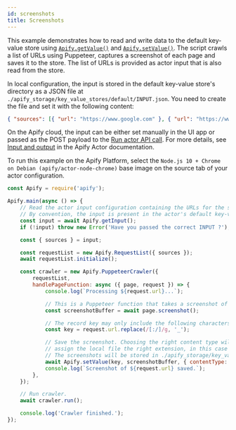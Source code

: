 ```yaml
---
id: screenshots
title: Screenshots
---
```


This example demonstrates how to read and write data to the default key-value store using [`Apify.getValue()`](../api/apify#module_Apify.getValue) and
[`Apify.setValue()`](../api/apify#module_Apify.setValue). The script crawls a list of URLs using Puppeteer, captures a screenshot of each page and
saves it to the store. The list of URLs is provided as actor input that is also read from the store.

In local configuration, the input is stored in the default key-value store's directory as a JSON file at
`./apify_storage/key_value_stores/default/INPUT.json`. You need to create the file and set it with the following content:

```json
{ "sources": [{ "url": "https://www.google.com" }, { "url": "https://www.duckduckgo.com" }] }
```

On the Apify cloud, the input can be either set manually in the UI app or passed as the POST payload to the
<a href="https://apify.com/docs/api/v2#/reference/actors/run-collection/run-actor" target="_blank">Run actor API call</a>. For more details, see
<a href="https://docs.apify.com/actor#input-output" target="_blank">Input and output</a> in the Apify Actor documentation.

To run this example on the Apify Platform, select the `Node.js 10 + Chrome on Debian (apify/actor-node-chrome)` base image on the source tab of your
actor configuration.

```javascript
const Apify = require('apify');

Apify.main(async () => {
    // Read the actor input configuration containing the URLs for the screenshot.
    // By convention, the input is present in the actor's default key-value store under the "INPUT" key.
    const input = await Apify.getInput();
    if (!input) throw new Error('Have you passed the correct INPUT ?');

    const { sources } = input;

    const requestList = new Apify.RequestList({ sources });
    await requestList.initialize();

    const crawler = new Apify.PuppeteerCrawler({
        requestList,
        handlePageFunction: async ({ page, request }) => {
            console.log(`Processing ${request.url}...`);

            // This is a Puppeteer function that takes a screenshot of the page and returns its buffer.
            const screenshotBuffer = await page.screenshot();

            // The record key may only include the following characters: a-zA-Z0-9!-_.'()
            const key = request.url.replace(/[:/]/g, '_');

            // Save the screenshot. Choosing the right content type will automatically
            // assign the local file the right extension, in this case .png.
            // The screenshots will be stored in ./apify_storage/key_value_stores/default/
            await Apify.setValue(key, screenshotBuffer, { contentType: 'image/png' });
            console.log(`Screenshot of ${request.url} saved.`);
        },
    });

    // Run crawler.
    await crawler.run();

    console.log('Crawler finished.');
});
```
